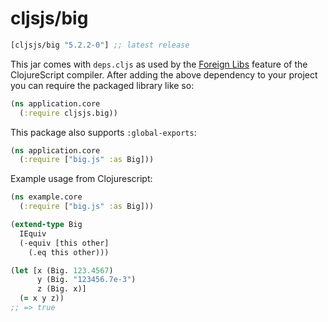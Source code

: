 # cljsjs/big

[](dependency)
```clojure
[cljsjs/big "5.2.2-0"] ;; latest release
```
[](/dependency)

This jar comes with `deps.cljs` as used by the [Foreign Libs][flibs] feature
of the ClojureScript compiler. After adding the above dependency to your project
you can require the packaged library like so:

```clojure
(ns application.core
  (:require cljsjs.big))
```

This package also supports `:global-exports`:

```clojure
(ns application.core
  (:require ["big.js" :as Big]))
```

Example usage from Clojurescript:

```clojure
(ns example.core
  (:require ["big.js" :as Big]))

(extend-type Big
  IEquiv
  (-equiv [this other]
    (.eq this other)))

(let [x (Big. 123.4567)
      y (Big. "123456.7e-3")
      z (Big. x)]
  (= x y z))
;; => true
```

[flibs]: https://clojurescript.org/reference/packaging-foreign-deps
